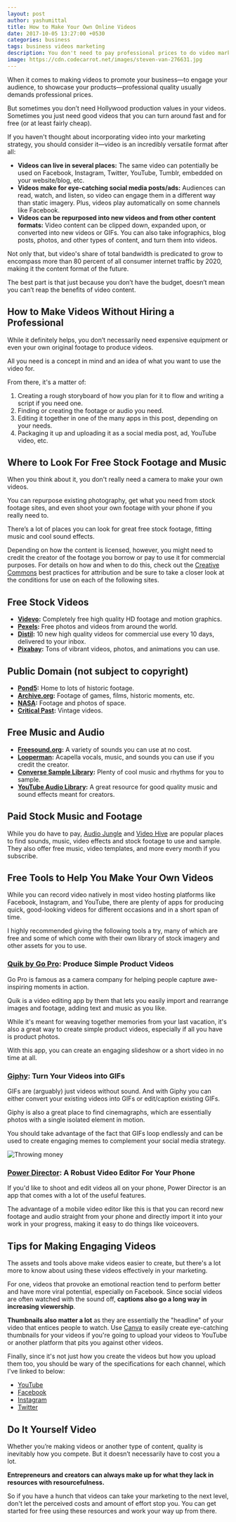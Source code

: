 ```yaml
---
layout: post
author: yashumittal
title: How to Make Your Own Online Videos
date: 2017-10-05 13:27:00 +0530
categories: business
tags: business videos marketing
description: You don't need to pay professional prices to do video marketing. Here's how you can make your own videos for free and in a short amount of time.
image: https://cdn.codecarrot.net/images/steven-van-276631.jpg
---
```


When it comes to making videos to promote your business—to engage your audience, to showcase your products—professional quality usually demands professional prices.

But sometimes you don’t need Hollywood production values in your videos. Sometimes you just need good videos that you can turn around fast and for free (or at least fairly cheap).

If you haven't thought about incorporating video into your marketing strategy, you should consider it—video is an incredibly versatile format after all:

* **Videos can live in several places:** The same video can potentially be used on Facebook, Instagram, Twitter, YouTube, Tumblr, embedded on your website/blog, etc.
* **Videos make for eye-catching social media posts/ads:** Audiences can read, watch, and listen, so video can engage them in a different way than static imagery. Plus, videos play automatically on some channels like Facebook.
* **Videos can be repurposed into new videos and from other content formats:** Video content can be clipped down, expanded upon, or converted into new videos or GIFs. You can also take infographics, blog posts, photos, and other types of content, and turn them into videos.

Not only that, but video's share of total bandwidth is predicated to grow to encompass more than 80 percent of all consumer internet traffic by 2020, making it the content format of the future.

The best part is that just because you don’t have the budget, doesn’t mean you can’t reap the benefits of video content.

## How to Make Videos Without Hiring a Professional

While it definitely helps, you don’t necessarily need expensive equipment or even your own original footage to produce videos.

All you need is a concept in mind and an idea of what you want to use the video for.

From there, it's a matter of:

1. Creating a rough storyboard of how you plan for it to flow and writing a script if you need one.
2. Finding or creating the footage or audio you need.
3. Editing it together in one of the many apps in this post, depending on your needs.
4. Packaging it up and uploading it as a social media post, ad, YouTube video, etc.

## Where to Look For Free Stock Footage and Music

When you think about it, you don't really need a camera to make your own videos.

You can repurpose existing photography, get what you need from stock footage sites, and even shoot your own footage with your phone if you really need to.

There’s a lot of places you can look for great free stock footage, fitting music and cool sound effects.

Depending on how the content is licensed, however, you might need to credit the creator of the footage you borrow or pay to use it for commercial purposes. For details on how and when to do this, check out the [Creative Commons](//wiki.creativecommons.org/wiki/Best_practices_for_attribution) best practices for attribution and be sure to take a closer look at the conditions for use on each of the following sites.

## Free Stock Videos

* **[Videvo](//www.videvo.net/):** Completely free high quality HD footage and motion graphics.  
* **[Pexels](//videos.pexels.com/):** Free photos and videos from around the world.
* **[Distil](//www.wedistill.io/):** 10 new high quality videos for commercial use every 10 days, delivered to your inbox.
* **[Pixabay](//pixabay.com/):** Tons of vibrant videos, photos, and animations you can use.

## Public Domain (not subject to copyright)

* **[Pond5](//www.pond5.com/free):** Home to lots of historic footage.
* **[Archive.org](//archive.org/details/movies):** Footage of games, films, historic moments, etc.
* **[NASA](//www.nasa.gov/multimedia/videogallery/index.html):** Footage and photos of space.
* **[Critical Past](//www.criticalpast.com/):** Vintage videos.

## Free Music and Audio

* **[Freesound.org](//freesound.org/):** A variety of sounds you can use at no cost.
* **[Looperman](//www.looperman.com/):** Acapella vocals, music, and sounds you can use if you credit the creator.
* **[Converse Sample Library](//www.conversesamplelibrary.com/):** Plenty of cool music and rhythms for you to sample.
* **[YouTube Audio Library](//www.youtube.com/audiolibrary/music):** A great resource for good quality music and sound effects meant for creators.

## Paid Stock Music and Footage

While you do have to pay, [Audio Jungle](//audiojungle.net/) and [Video Hive](//videohive.net/) are popular places to find sounds, music, video effects and stock footage to use and sample. They also offer free music, video templates, and more every month if you subscribe.

## Free Tools to Help You Make Your Own Videos

While you can record video natively in most video hosting platforms like Facebook, Instagram, and YouTube, there are plenty of apps for producing quick, good-looking videos for different occasions and in a short span of time.

I highly recommended giving the following tools a try, many of which are free and some of which come with their own library of stock imagery and other assets for you to use.

### [Quik by Go Pro](//quik.gopro.com/en/): Produce Simple Product Videos

Go Pro is famous as a camera company for helping people capture awe-inspiring moments in action.

Quik is a video editing app by them that lets you easily import and rearrange images and footage, adding text and music as you like.

While it's meant for weaving together memories from your last vacation, it's also a great way to create simple product videos, especially if all you have is product photos.

With this app, you can create an engaging slideshow or a short video in no time at all.

### [Giphy](//giphy.com/create/gifeditor): Turn Your Videos into GIFs

GIFs are (arguably) just videos without sound. And with Giphy you can either convert your existing videos into GIFs or edit/caption existing GIFs.

Giphy is also a great place to find cinemagraphs, which are essentially photos with a single isolated element in motion.

You should take advantage of the fact that GIFs loop endlessly and can be used to create engaging memes to complement your social media strategy.

![Throwing money](https://cdn.codecarrot.net/images/throwing-money.gif)

### [Power Director](//play.google.com/store/apps/details?id=com.cyberlink.powerdirector.DRA140225_01&hl=en): A Robust Video Editor For Your Phone

If you'd like to shoot and edit videos all on your phone, Power Director is an app that comes with a lot of the useful features.

The advantage of a mobile video editor like this is that you can record new footage and audio straight from your phone and directly import it into your work in your progress, making it easy to do things like voiceovers.

## Tips for Making Engaging Videos

The assets and tools above make videos easier to create, but there's a lot more to know about using these videos effectively in your marketing.

For one, videos that provoke an emotional reaction tend to perform better and have more viral potential, especially on Facebook. Since social videos are often watched with the sound off, **captions also go a long way in increasing viewership**.

**Thumbnails also matter a lot** as they are essentially the "headline" of your video that entices people to watch. Use [Canva](//www.canva.com/) to easily create eye-catching thumbnails for your videos if you're going to upload your videos to YouTube or another platform that pits you against other videos.

Finally, since it's not just how you create the videos but how you upload them too, you should be wary of the specifications for each channel, which I've linked to below:

* [YouTube](//www.youtube.com/channel/UCIAktdRKgMZMkNbJY44spqA)
* [Facebook](//facebook.com/codecarrotinc)
* [Instagram](//instagram.com/codecarrot)
* [Twitter](//twitter.com/codecarrotnet)

## Do It Yourself Video

Whether you’re making videos or another type of content, quality is inevitably how you compete. But it doesn’t necessarily have to cost you a lot.

**Entrepreneurs and creators can always make up for what they lack in resources with resourcefulness.**

So if you have a hunch that videos can take your marketing to the next level, don't let the perceived costs and amount of effort stop you. You can get started for free using these resources and work your way up from there.
